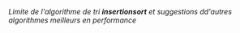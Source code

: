_Limite de l'algorithme de tri **insertionsort** et suggestions dd'autres algorithmes meilleurs en performance_
